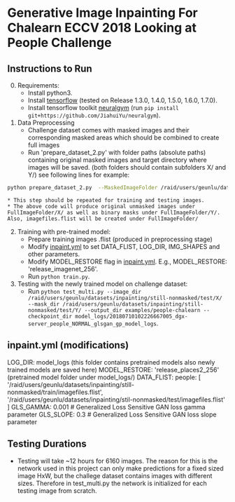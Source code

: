 # Generative Image Inpainting For Chalearn ECCV 2018 Looking at People Challenge

## Instructions to Run

0. Requirements:
    * Install python3.
    * Install [tensorflow](https://www.tensorflow.org/install/) (tested on Release 1.3.0, 1.4.0, 1.5.0, 1.6.0, 1.7.0).
    * Install tensorflow toolkit [neuralgym](https://github.com/JiahuiYu/neuralgym) (run `pip install git+https://github.com/JiahuiYu/neuralgym`).
1. Data Preprocessing
	* Challenge dataset comes with masked images and their corresponding masked areas which should be combined to create full images
	* Run 'prepare_dataset_2.py' with folder paths (absolute paths) containing original masked images and target directory where images will be saved. (both folders should contain subfolders X/ and Y/) see following lines for example:
```bash
python prepare_dataset_2.py  --MaskedImageFolder /raid/users/geunlu/datasets/inpainting/still-masked/train/ --FullImageFolder /raid/users/geunlu/datasets/inpainting/still-nonmasked/train/
```
	* This step should be repeated for training and testing images.
	* The above code will produce original unmasked images under FullImageFolder/X/ as well as binary masks under FullImageFolder/Y/. Also, imagefiles.flist will be created under FullImageFolder/
2. Training with pre-trained model:
    * Prepare training images .flist (produced in preprocessing stage)
    * Modify [inpaint.yml](/inpaint.yml) to set DATA_FLIST, LOG_DIR, IMG_SHAPES and other parameters.
    * Modify MODEL_RESTORE flag in [inpaint.yml](/inpaint.yml). E.g., MODEL_RESTORE: 'release_imagenet_256'.
    * Run `python train.py`.
3. Testing with the newly trained model on challenge dataset:
    * Run `python test_multi.py --image_dir /raid/users/geunlu/datasets/inpainting/still-nonmasked/test/X/ --mask_dir /raid/users/geunlu/datasets/inpainting/still-nonmasked/test/Y/ --output_dir examples/people-chalearn --checkpoint_dir model_logs/20180710102226667005_dgx-server_people_NORMAL_glsgan_gp_model_logs`.
	
	
## inpaint.yml (modifications)

LOG_DIR: model_logs (this folder contains pretrained models also newly trained models are saved here)
MODEL_RESTORE: 'release_places2_256' (pretrained model folder under model_logs/)
DATA_FLIST:
  people: [
  '/raid/users/geunlu/datasets/inpainting/still-nonmasked/train/imagefiles.flist',
  '/raid/users/geunlu/datasets/inpainting/stil-nonmasked/test/imagefiles.flist'
  ]
GLS_GAMMA: 0.001 # Generalized Loss Sensitive GAN loss gamma parameter
GLS_SLOPE: 0.3	 # Generalized Loss Sensitive GAN loss slope parameter

## Testing Durations
* Testing will take ~12 hours for 6160 images. The reason for this is the network used in this project can only make predictions for a fixed sized image HxW, but the challege dataset contains images with different sizes. Therefore in test_multi.py the network is initialized for each testing image from scratch.

